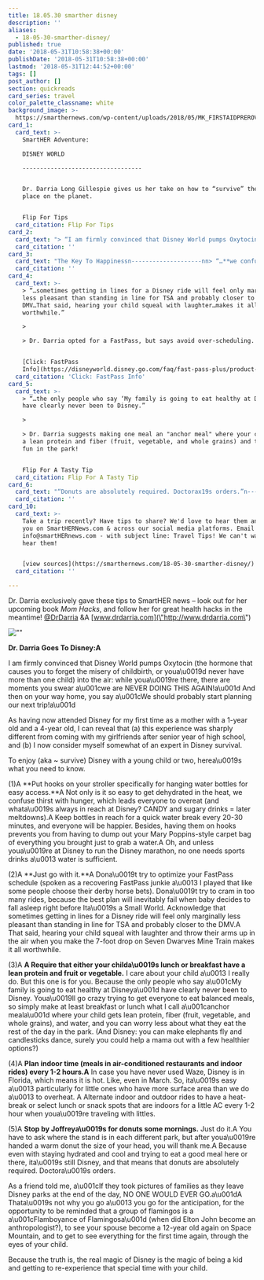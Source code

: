 ```yaml
---
title: 18.05.30 smarther disney
description: ''
aliases:
  - 18-05-30-smarther-disney/
published: true
date: '2018-05-31T10:58:38+00:00'
publishDate: '2018-05-31T10:58:38+00:00'
lastmod: '2018-05-31T12:44:52+00:00'
tags: []
post_author: []
section: quickreads
card_series: travel
color_palette_classname: white
background_image: >-
  https://smarthernews.com/wp-content/uploads/2018/05/MK_FIRSTAIDPREROVER_20180502_411334524817.jpeg
card_1:
  card_text: >-
    SmartHER Adventure:  

    DISNEY WORLD

    ----------------------------------


    Dr. Darria Long Gillespie gives us her take on how to “survive” the happiest
    place on the planet.


    Flip For Tips
  card_citation: Flip For Tips
card_2:
  card_text: "> “I am firmly convinced that Disney World pumps Oxytocin into the air. While youax19re there, there are moments you swear ‘We ARE NEVER DOING THIS AGAIN!’ And then on your way home, you say ‘We should probably start planning our next trip…’ax1Dn> n> Dr. Darria on taking her 4 & 1-year-old to Disney World. (P.S. oxytocin is a natural hormone that causes you to forget the pain of childbirth.)"
  card_citation: ''
card_3:
  card_text: "The Key To Happinessn--------------------nn> “…**we confuse thirst with hunger**, which leads everyone to overeat (and whatax19s always in reach at Disney? CANDY and sugary drinks = meltdowns later).”n> n> Dr. Darria suggests stroller hooks for water bottles and water breaks every 20-30 mins for kiddos & parents."
  card_citation: ''
card_4:
  card_text: >-
    > “…sometimes getting in lines for a Disney ride will feel only marginally
    less pleasant than standing in line for TSA and probably closer to the
    DMV…That said, hearing your child squeal with laughter…makes it all
    worthwhile.”

    > 

    > Dr. Darria opted for a FastPass, but says avoid over-scheduling.


    [Click: FastPass
    Info](https://disneyworld.disney.go.com/faq/fast-pass-plus/product-description/)
  card_citation: 'Click: FastPass Info'
card_5:
  card_text: >-
    > “…the only people who say ‘My family is going to eat healthy at Disney’
    have clearly never been to Disney.”

    > 

    > Dr. Darria suggests making one meal an "anchor meal" where your child gets
    a lean protein and fiber (fruit, vegetable, and whole grains) and then have
    fun in the park!


    Flip For A Tasty Tip
  card_citation: Flip For A Tasty Tip
card_6:
  card_text: "“Donuts are absolutely required. Doctorax19s orders.”n---------------------------------------------------nn> “Stop by Joffreyax19s for donuts some mornings. Just do it. You have to ask where the stand is in each different park, but after youax19re handed a warm donut the size of your head, you will thank me.”n> n> Dr. Darria shares more of her tips on our source page. It's a must-read!"
  card_citation: ''
card_10:
  card_text: >-
    Take a trip recently? Have tips to share? We'd love to hear them and feature
    you on SmartHERNews.com & across our social media platforms. Email us
    info@smartHERnews.com - with subject line: Travel Tips! We can't wait to
    hear them!


    [view sources](https://smarthernews.com/18-05-30-smarther-disney/)
  card_citation: ''

---
```

Dr. Darria exclusively gave these tips to SmartHER news – look out for her upcoming book _Mom Hacks_, and follow her for great health hacks in the meantime! [@DrDarria](\"https://www.facebook.com/DrDarria/\") &A [www.drdarria.com](\"http://www.drdarria.com\")

![\"\"](\"https://smarthernews.com/wp-content/uploads/2018/05/MK_FIRSTAIDPREROVER_20180502_411334524817-682x1024.png\")

**Dr. Darria Goes To Disney:A**

I am firmly convinced that Disney World pumps Oxytocin (the hormone that causes you to forget the misery of childbirth, or youa\\u0019d never have more than one child) into the air: while youa\\u0019re there, there are moments you swear a\\u001cwe are NEVER DOING THIS AGAIN!a\\u001d And then on your way home, you say a\\u001cWe should probably start planning our next trip!a\\u001d

As having now attended Disney for my first time as a mother with a 1-year old and a 4-year old, I can reveal that (a) this experience was sharply different from coming with my girlfriends after senior year of high school, and (b) I now consider myself somewhat of an expert in Disney survival.

To enjoy (aka ~ survive) Disney with a young child or two, herea\\u0019s what you need to know.

(1)A **Put hooks on your stroller specifically for hanging water bottles for easy access.**A Not only is it so easy to get dehydrated in the heat, we confuse thirst with hunger, which leads everyone to overeat (and whata\\u0019s always in reach at Disney? CANDY and sugary drinks = later meltdowns).A Keep bottles in reach for a quick water break every 20-30 minutes, and everyone will be happier. Besides, having them on hooks prevents you from having to dump out your Mary Poppins-style carpet bag of everything you brought just to grab a water.A Oh, and unless youa\\u0019re at Disney to run the Disney marathon, no one needs sports drinks a\\u0013 water is sufficient.

(2)A **Just go with it.**A Dona\\u0019t try to optimize your FastPass schedule (spoken as a recovering FastPass junkie a\\u0013 I played that like some people choose their derby horse bets). Dona\\u0019t try to cram in too many rides, because the best plan will inevitably fail when baby decides to fall asleep right before Ita\\u0019s a Small World. Acknowledge that sometimes getting in lines for a Disney ride will feel only marginally less pleasant than standing in line for TSA and probably closer to the DMV.A That said, hearing your child squeal with laughter and throw their arms up in the air when you make the 7-foot drop on Seven Dwarves Mine Train makes it all worthwhile.

(3)A **A Require that either your childa\\u0019s lunch or breakfast have a lean protein and fruit or vegetable.** I care about your child a\\u0013 I really do. But this one is for you. Because the only people who say a\\u001cMy family is going to eat healthy at Disneya\\u001d have clearly never been to Disney. Youa\\u0019ll go crazy trying to get everyone to eat balanced meals, so simply make at least breakfast or lunch what I call a\\u001canchor meala\\u001d where your child gets lean protein, fiber (fruit, vegetable, and whole grains), and water, and you can worry less about what they eat the rest of the day in the park. (And Disney: you can make elephants fly and candlesticks dance, surely you could help a mama out with a few healthier options?)

(4)A **Plan indoor time (meals in air-conditioned restaurants and indoor rides) every 1-2 hours.A** In case you have never used Waze, Disney is in Florida, which means it is hot. Like, even in March. So, ita\\u0019s easy a\\u0013 particularly for little ones who have more surface area than we do a\\u0013 to overheat. A Alternate indoor and outdoor rides to have a heat-break or select lunch or snack spots that are indoors for a little AC every 1-2 hour when youa\\u0019re traveling with littles.

(5)A **Stop by Joffreya\\u0019s for donuts some mornings.** Just do it.A You have to ask where the stand is in each different park, but after youa\\u0019re handed a warm donut the size of your head, you will thank me.A Because even with staying hydrated and cool and trying to eat a good meal here or there, ita\\u0019s still Disney, and that means that donuts are absolutely required. Doctora\\u0019s orders.

As a friend told me, a\\u001cIf they took pictures of families as they leave Disney parks at the end of the day, NO ONE WOULD EVER GO.a\\u001dA Thata\\u0019s not why you go a\\u0013 you go for the anticipation, for the opportunity to be reminded that a group of flamingos is a a\\u001cFlamboyance of Flamingosa\\u001d (when did Elton John become an anthropologist?), to see your spouse become a 12-year old again on Space Mountain, and to get to see everything for the first time again, through the eyes of your child.

Because the truth is, the real magic of Disney is the magic of being a kid and getting to re-experience that special time with your child.